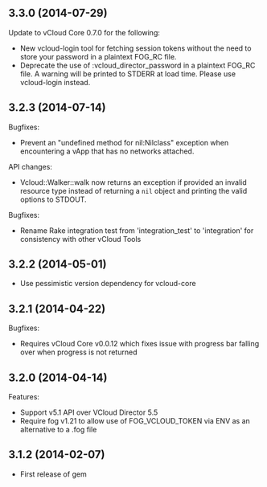 ## 3.3.0 (2014-07-29)

Update to vCloud Core 0.7.0 for the following:

  - New vcloud-login tool for fetching session tokens without the need to
    store your password in a plaintext FOG_RC file.
  - Deprecate the use of :vcloud_director_password in a plaintext FOG_RC
    file. A warning will be printed to STDERR at load time. Please use
    vcloud-login instead.

## 3.2.3 (2014-07-14)

Bugfixes:

  - Prevent an "undefined method for nil:Nilclass" exception when
    encountering a vApp that has no networks attached.

API changes:

  - Vcloud::Walker::walk now returns an exception if provided an invalid
    resource type instead of returning a `nil` object and printing the valid
    options to STDOUT.

Bugfixes:

  - Rename Rake integration test from 'integration_test' to 'integration' for consistency with other vCloud Tools

## 3.2.2 (2014-05-01)

  - Use pessimistic version dependency for vcloud-core

## 3.2.1 (2014-04-22)

Bugfixes:

  - Requires vCloud Core v0.0.12 which fixes issue with progress bar falling over when progress is not returned

## 3.2.0 (2014-04-14)

Features:

  - Support v5.1 API over VCloud Director 5.5
  - Require fog v1.21 to allow use of FOG_VCLOUD_TOKEN via ENV as an alternative to a .fog file

## 3.1.2 (2014-02-07)

  - First release of gem
